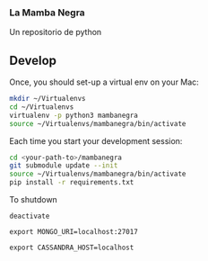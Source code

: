 ### La Mamba Negra
Un repositorio de python

## Develop

Once, you should set-up a virtual env on your Mac:

```bash
mkdir ~/Virtualenvs
cd ~/Virtualenvs
virtualenv -p python3 mambanegra
source ~/Virtualenvs/mambanegra/bin/activate
```

Each time you start your development session:

```bash
cd <your-path-to>/mambanegra
git submodule update --init
source ~/Virtualenvs/mambanegra/bin/activate
pip install -r requirements.txt
```

To shutdown
```
deactivate
```

`export MONGO_URI=localhost:27017`

`export CASSANDRA_HOST=localhost`